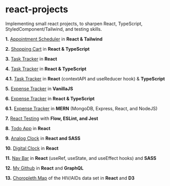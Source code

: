 # react-projects

Implementing small react projects, to sharpen React, TypeScript, StyledComponent/Tailwind, and testing skills.

**1.** [Appointment Scheduler](https://github.com/whoinlee/stretchDaily30_reactJS/tree/main/p01_appointment-scheduler) in **React & Tailwind**

**2.** [Shopping Cart](https://github.com/whoinlee/stretchDaily30_reactJS/tree/main/p02_shopping-cart) in **React & TypeScript**

**3.** [Task Tracker](https://github.com/whoinlee/stretchDaily30_reactJS/tree/main/p03_task-tracker-react) in **React**

**4.** [Task Tracker](https://github.com/whoinlee/stretchDaily30_reactJS/tree/main/p04_task-tracker-reactType) in **React & TypeScript**

**4.1.** [Task Tracker](https://github.com/whoinlee/taskTracker_ReactType) in **React** (contextAPI and useReducer hook) & **TypeScript**

**5.** [Expense Tracker](https://github.com/whoinlee/stretchDaily30_reactJS/tree/main/p05_expense-tracker-vanillaJS) in **VanillaJS**

**6.** [Expense Tracker](https://github.com/whoinlee/stretchDaily30_reactJS/tree/main/p06_expense-tracker-reactType) in **React & TypeScript**

**6.1.** [Expense Tracker](https://github.com/whoinlee/expenseTracker_MERN) in **MERN** (MongoDB, Express, React, and NodeJS)

**7.** [React Testing](https://github.com/whoinlee/stretchDaily30_reactJS/tree/main/p07_reactTesting) with **Flow, ESLint, and Jest**

**8.** [Todo App](https://github.com/whoinlee/stretchDaily30_reactJS/tree/main/p08_todo) in **React**

**9.** [Analog Clock](https://github.com/whoinlee/stretchDaily30_reactJS/tree/main/p09_analog-clock) in **React and SASS**

**10.** [Digital Clock](https://github.com/whoinlee/stretchDaily30_reactJS/tree/main/p10_digital-clock) in **React**

**11.** [Nav Bar](https://github.com/whoinlee/stretchDaily30_reactJS/tree/main/p11_navbar) in **React** (useRef, useState, and useEffect hooks) and **SASS**

**12.** [My Github](https://github.com/whoinlee/myGitHub_ReactGraphQL) in **React** and **GraphQL**

**13.** [Choropleth Map](https://github.com/whoinlee/HIV_dataVizReactD3) of the HIV/AIDs data set in **React** and **D3**
